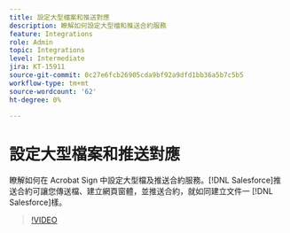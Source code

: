 ```yaml
---
title: 設定大型檔案和推送對應
description: 瞭解如何設定大型檔和推送合約服務
feature: Integrations
role: Admin
topic: Integrations
level: Intermediate
jira: KT-15911
source-git-commit: 0c27e6fcb26905cda9bf92a9dfd1bb36a5b7c5b5
workflow-type: tm+mt
source-wordcount: '62'
ht-degree: 0%

---
```


# 設定大型檔案和推送對應

瞭解如何在 Acrobat Sign 中設定大型檔及推送合約服務。[!DNL Salesforce]推送合約可讓您傳送檔、建立網頁窗體，並推送合約，就如同建立文件一 [!DNL Salesforce]樣。

>[!VIDEO](https://video.tv.adobe.com/v/3432842?quality=12&learn=on&hidetitle=true)
